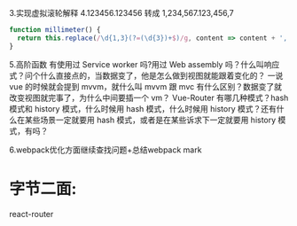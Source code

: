 3.实现虚拟滚轮解释
4.123456.123456 转成 1,234,567.123,456,7
```js
function millimeter() {
  return this.replace(/\d{1,3}(?=(\d{3})+$)/g, content => content + ',');
}
```
5.高阶函数
有使用过 Service worker 吗?用过 Web assembly 吗？什么叫响应式？问个什么直接点的，当数据变了，他是怎么做到视图就能跟着变化的？
一说 vue 的时候就会提到 mvvm，就什么叫 mvvm 跟 mvc 有什么区别？数据变了就改变视图就完事了，为什么中间要插一个 vm？
Vue-Router 有哪几种模式？hash 模式和 history 模式，什么时候用 hash 模式，什么时候用 history 模式？还有什么在某些场景一定就要用 hash 模式，或者是在某些诉求下一定就要用 history 模式，有吗？

6.webpack优化方面继续查找问题+总结webpack mark



# 字节二面:
react-router

